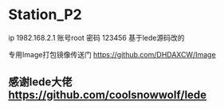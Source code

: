 # Station_P2
ip 1982.168.2.1
账号root
密码 123456
基于lede源码改的

专用Image打包镜像传送门  https://github.com/DHDAXCW/Image
## 感谢lede大佬 https://github.com/coolsnowwolf/lede
